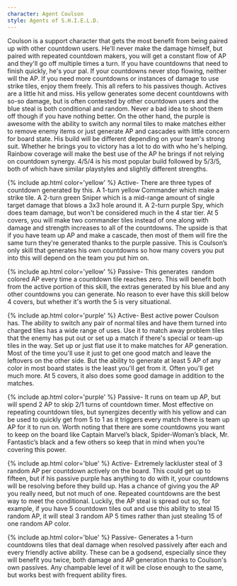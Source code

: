 ```yaml
---
character: Agent Coulson
style: Agents of S.H.I.E.L.D.
---
```

Coulson is a support character that gets the most benefit from being paired up with other countdown users. He'll never make the damage himself, but paired with repeated countdown makers, you will get a constant flow of AP and they'll go off multiple times a turn. If you have countdowns that need to finish quickly, he's your pal. If your countdowns never stop flowing, neither will the AP. If you need more countdowns or instances of damage to use strike tiles, enjoy them freely. This all refers to his passives though. Actives are a little hit and miss. His yellow generates some decent countdowns with so-so damage, but is often contested by other countdown users and the blue steal is both conditional and random. Never a bad idea to shoot them off though if you have nothing better. On the other hand, the purple is awesome with the ability to switch any normal tiles to make matches either to remove enemy items or just generate AP and cascades with little concern for board state. His build will be different depending on your team's strong suit. Whether he brings you to victory has a lot to do with who he's helping. Rainbow coverage will make the best use of the AP he brings if not relying on countdown synergy. 4/5/4 is his most popular build followed by 5/3/5, both of which have similar playstyles and slightly different strengths.  

{% include ap.html color='yellow' %} Active- There are three types of countdown generated by this. A 1-turn yellow Commander which make a strike tile. A 2-turn green Sniper which is a mid-range amount of single target damage that blows a 3x3 hole around it. A 2-turn purple Spy, which does team damage, but won't be considered much in the 4 star tier. At 5 covers, you will make two commander tiles instead of one along with damage and strength increases to all of the countdowns. The upside is that if you have team up AP and make a cascade, then most of them will fire the same turn they're generated thanks to the purple passive. This is Coulson’s only skill that generates his own countdowns so how many covers you put into this will depend on the team you put him on. 

{% include ap.html color='yellow' %} Passive- This generates  random colored AP every time a countdown tile reaches zero. This will benefit both from the active portion of this skill, the extras generated by his blue and any other countdowns you can generate. No reason to ever have this skill below 4 covers, but whether it's worth the 5 is very situational.

{% include ap.html color='purple' %} Active- Best active power Coulson has. The ability to switch any pair of normal tiles and have them turned into charged tiles has a wide range of uses. Use it to match away problem tiles that the enemy has put out or set up a match if there's special or team-up tiles in the way. Set up or just flat use it to make matches for AP generation. Most of the time you'll use it just to get one good match and leave the leftovers on the other side. But the ability to generate at least 5 AP of any color in most board states is the least you'll get from it. Often you'll get much more. At 5 covers, it also does some good damage in addition to the matches. 

{% include ap.html color='purple' %} Passive- It runs on team up AP, but will spend 2 AP to skip 2/1 turns of countdown timer. Most effective on repeating countdown tiles, but synergizes decently with his yellow and can be used to quickly get from 5 to 1 as it triggers every match there is team up AP for it to run on. Worth noting that there are some countdowns you want to keep on the board like Captain Marvel’s black, Spider-Woman’s black, Mr. Fantastic’s black and a few others so keep that in mind when you’re covering this power.

{% include ap.html color='blue' %} Active- Extremely lackluster steal of 3 random AP per countdown actively on the board. This could get up to fifteen, but if his passive purple has anything to do with it, your countdowns will be resolving before they build up. Has a chance of giving you the AP you really need, but not much of one. Repeated countdowns are the best way to meet the conditional. Luckily, the AP steal is spread out so, for example, if you have 5 countdown tiles out and use this ability to steal 15 random AP, it will steal 3 random AP 5 times rather than just stealing 15 of one random AP color. 

{% include ap.html color='blue' %} Passive- Generates a 1-turn countdowns tiles that deal damage when resolved passively after each and every friendly active ability. These can be a godsend, especially since they will benefit you twice, both damage and AP generation thanks to Coulson's own passives. Any champable level of it will be close enough to the same, but works best with frequent ability fires.
